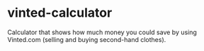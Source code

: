# vinted-calculator

Calculator that shows how much money you could save by using Vinted.com (selling and buying second-hand clothes).

